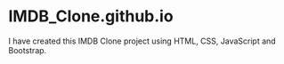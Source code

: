 # IMDB_Clone.github.io
I have created this IMDB Clone project using HTML, CSS, JavaScript and Bootstrap.
